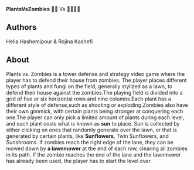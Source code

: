 
**PlantsVsZombies** 🌱🌵 Vs 🧟‍♂️🧟‍♀️


## Authors
Helia Hashemipour & Rojina Kashefi

## About
Plants vs. Zombies is a tower defense and strategy video game where the player has to defend their house from zombies. The player places different types of plants and fungi on the field, generally stylized as a lawn, to defend their house against the zombies.The playing field is divided into a grid of five or six horizontal rows and nine columns.Each plant has a different style of defense,such as shooting or exploding.Zombies also have their own gimmick, with certain plants being stronger at conquering each one.The player can only pick a limited amount of plants during each level, and each plant costs what is known as **sun** to place. Sun is collected by either clicking on ones that randomly generate over the lawn, or that is generated by certain plants, like **Sunflowers**, Twin Sunflowers, and Sunshrooms. If zombies reach the right edge of the lane, they can be mowed down by **a lawnmower** at the end of each row, clearing all zombies in its path. If the zombie reaches the end of the lane and the lawnmower has already been used, the player has to start the level over.







